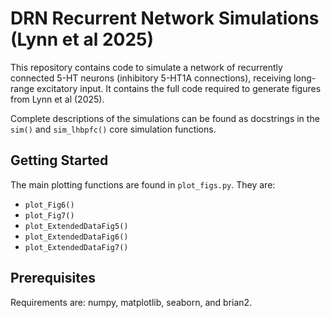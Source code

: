 # DRN Recurrent Network Simulations (Lynn et al 2025)

This repository contains code to simulate a network of recurrently connected 5-HT
neurons (inhibitory 5-HT1A connections), receiving long-range excitatory input.
It contains the full code required to generate figures from Lynn et al (2025).

Complete descriptions of the simulations can be found as docstrings in the
`sim()` and `sim_lhbpfc()` core simulation functions.

## Getting Started
The main plotting functions are found in `plot_figs.py`.
They are:
- `plot_Fig6()`
- `plot_Fig7()`
- `plot_ExtendedDataFig5()`
- `plot_ExtendedDataFig6()`
- `plot_ExtendedDataFig7()`

## Prerequisites
Requirements are: numpy, matplotlib, seaborn, and brian2.

